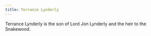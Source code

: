 ```yaml
---
title: Terrance Lynderly
---
```


Terrance Lynderly is the son of Lord Jon Lynderly and the heir to the Snakewood.


